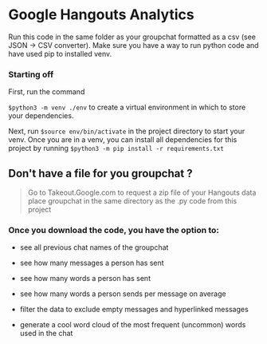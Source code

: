 # Google Hangouts Analytics

Run this code in the same folder as your groupchat formatted as a csv (see JSON -> CSV converter).
Make sure you have a way to run python code and have used pip to installed venv.

### Starting off
First, run the command

`$python3 -m venv ./env` to create a virtual environment in which to store your dependencies. 

Next, run `$source env/bin/activate` in the project directory to start your venv. Once you are in a venv, you can install all dependencies for this project by running `$python3 -m pip install -r requirements.txt`

## Don't have a file for you groupchat ?
>Go to Takeout.Google.com to request a zip file of your Hangouts data
>place groupchat in the same directory as the .py code from this project

### Once you download the code, you have the option to:

* see all previous chat names of the groupchat

* see how many messages a person has sent

* see how many words a person has sent

* see how many words a person sends per message on average

* filter the data to exclude empty messages and hyperlinked messages

* generate a cool word cloud of the most frequent (uncommon) words used in the chat

